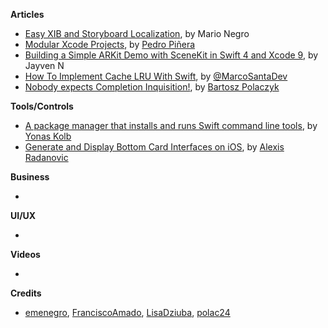 **Articles**

* [Easy XIB and Storyboard Localization](https://medium.com/@mario.negro.martin/easy-xib-and-storyboard-localization-b2794c69c9db), by Mario Negro
* [Modular Xcode Projects](http://ppinera.es/2017/09/29/modular-xcode-projects.html), by [Pedro Piñera](http://twitter.com/pepibumur)
* [Building a Simple ARKit Demo with SceneKit in Swift 4 and Xcode 9](https://www.appcoda.com/arkit-introduction-scenekit/), by Jayven N
* [How To Implement Cache LRU With Swift](https://marcosantadev.com/implement-cache-lru-swift/), by [@MarcoSantaDev](https://twitter.com/MarcoSantaDev)
* [Nobody expects Completion Inquisition!](https://medium.com/@londeix/nobody-expects-completion-inquisition-170fd08f8783), by [Bartosz Polaczyk](https://twitter.com/norapsi)

**Tools/Controls**

* [A package manager that installs and runs Swift command line tools](https://github.com/yonaskolb/Mint), by [Yonas Kolb](https://twitter.com/yonaskolb)
* [Generate and Display Bottom Card Interfaces on iOS](https://github.com/alexaubry/BulletinBoard), by [Alexis Radanovic](https://github.com/alexaubry)
 
**Business**

* 

**UI/UX**

* 

**Videos**

* 

**Credits**

* [emenegro](https://github.com/emenegro), [FranciscoAmado](http://github.com/FranciscoAmado), [LisaDziuba](http://github.com/lisadziuba), [polac24](https://github.com/polac24)
